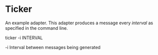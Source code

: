# Ticker

An example adapter. This adapter produces a message every _interval_ as specified in the command line.

ticker -i INTERVAL

-i            Interval between messages being generated
